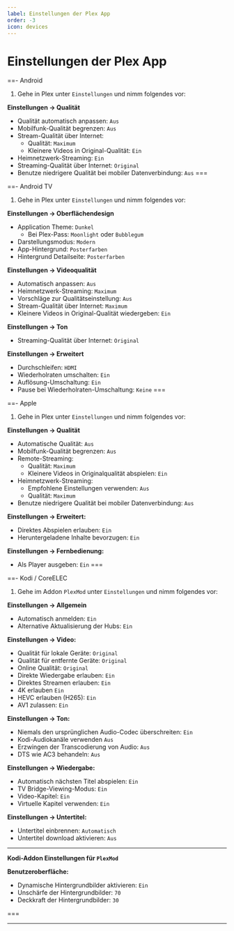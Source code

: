 ```yaml
---
label: Einstellungen der Plex App
order: -3
icon: devices
---
```


# Einstellungen der Plex App

==- Android
1. Gehe in Plex unter `Einstellungen` und nimm folgendes vor:

**Einstellungen -> Qualität**
- Qualität automatisch anpassen: `Aus`
- Mobilfunk-Qualität begrenzen: `Aus`
- Stream-Qualität über Internet:
  - Qualität: `Maximum`
  - Kleinere Videos in Original-Qualität: `Ein`
- Heimnetzwerk-Streaming: `Ein`
- Streaming-Qualität über Internet: `Original`
- Benutze niedrigere Qualität bei mobiler Datenverbindung: `Aus`
===

==- Android TV
1. Gehe in Plex unter `Einstellungen` und nimm folgendes vor:

**Einstellungen -> Oberflächendesign**
- Application Theme: `Dunkel`
  - Bei Plex-Pass: `Moonlight` oder `Bubblegum`
- Darstellungsmodus: `Modern`
- App-Hintergrund: `Posterfarben`
- Hintergrund Detailseite: `Posterfarben`

**Einstellungen -> Videoqualität**
- Automatisch anpassen: `Aus`
- Heimnetzwerk-Streaming: `Maximum`
- Vorschläge zur Qualitätseinstellung: `Aus`
- Stream-Qualität über Internet: `Maximum`
- Kleinere Videos in Original-Qualität wiedergeben: `Ein`
  
**Einstellungen -> Ton**
- Streaming-Qualität über Internet: `Original`

**Einstellungen -> Erweitert**
- Durchschleifen: `HDMI`
- Wiederholraten umschalten: `Ein`
- Auflösung-Umschaltung: `Ein`
- Pause bei Wiederholraten-Umschaltung: `Keine`
===

==- Apple
1. Gehe in Plex unter `Einstellungen` und nimm folgendes vor:

**Einstellungen -> Qualität**
- Automatische Qualität: `Aus`
- Mobilfunk-Qualität begrenzen: `Aus`
- Remote-Streaming:
  - Qualität: `Maximum`
  - Kleinere Videos in Originalqualität abspielen: `Ein`
- Heimnetzwerk-Streaming:
  - Empfohlene Einstellungen verwenden: `Aus`
  - Qualität: `Maximum`
- Benutze niedrigere Qualität bei mobiler Datenverbindung: `Aus`

**Einstellungen -> Erweitert:**
- Direktes Abspielen erlauben: `Ein`
- Heruntergeladene Inhalte bevorzugen: `Ein`

**Einstellungen -> Fernbedienung:**
- Als Player ausgeben: `Ein`
===

==- Kodi / CoreELEC
1. Gehe im Addon `PlexMod` unter `Einstellungen` und nimm folgendes vor:

**Einstellungen -> Allgemein**
- Automatisch anmelden: `Ein`
- Alternative Aktualisierung der Hubs: `Ein`

**Einstellungen -> Video:**
- Qualität für lokale Geräte: `Original`
- Qualität für entfernte Geräte: `Original`
- Online Qualität: `Original`
- Direkte Wiedergabe erlauben: `Ein`
- Direktes Streamen erlauben: `Ein`
- 4K erlauben `Ein`
- HEVC erlauben (H265): `Ein`
- AV1 zulassen: `Ein`

**Einstellungen -> Ton:**
- Niemals den ursprünglichen Audio-Codec überschreiten: `Ein`
- Kodi-Audiokanäle verwenden `Aus`
- Erzwingen der Transcodierung von Audio: `Aus`
- DTS wie AC3 behandeln: `Aus`

**Einstellungen -> Wiedergabe:**
- Automatisch nächsten Titel abspielen: `Ein`
- TV Bridge-Viewing-Modus: `Ein`
- Video-Kapitel: `Ein`
- Virtuelle Kapitel verwenden: `Ein`

**Einstellungen -> Untertitel:**
- Untertitel einbrennen: `Automatisch`
- Untertitel download aktivieren: `Aus`

---

**Kodi-Addon Einstellungen für `PlexMod`**

**Benutzeroberfläche:**
- Dynamische Hintergrundbilder aktivieren: `Ein`
- Unschärfe der Hintergrundbilder: `70`
- Deckkraft der Hintergrundbilder: `30`

===

---
